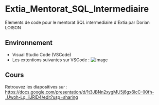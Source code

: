 # Extia_Mentorat_SQL_Intermediaire
Elements de code pour le mentorat SQL intermediaire d'Extia par Dorian LOISON

## Environnement
- Visual Studio Code (VSCode)
- Les extentions suivantes sur VSCode : ![image](https://github.com/DorianLoison/Extia_Mentorat_SQL_Intermediaire/assets/47024140/ea419ccd-da59-4aec-871a-6a8a2c0c02d6)

## Cours
Retrouvez les diapositives sur : https://docs.google.com/presentation/d/1t3JBNn2xygMU5j6gx6lcC-00fh-_Uwoh-Lq_iiJRlD4/edit?usp=sharing
